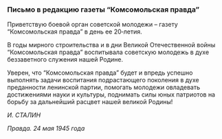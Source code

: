 ### Письмо в редакцию газеты “Комсомольская правда”

Приветствую боевой орган советской молодежи – газету “Комсомольская правда” в день ее 20‑летия.

В годы мирного строительства и в дни Великой Отечественной войны “Комсомольская правда” воспитывала советскую молодежь в духе беззаветного служения нашей Родине.

Уверен, что “Комсомольская правда” будет и впредь успешно выполнять задачи воспитания подрастающего поколения в духе преданности ленинской партии, помогать молодежи овладевать достижениями науки и культуры, поднимать силы юных патриотов на борьбу за дальнейший расцвет нашей великой Родины!

_И. СТАЛИН_

_Правда. 24 мая 1945 года_